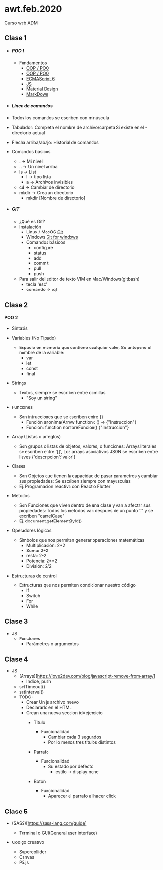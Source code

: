 # awt.feb.2020
Curso web ADM

## **Clase 1**
- ##### POO 1
  - Fundamentos
    - [OOP / POO](https://codesolt.com/tutoriales/fundamentos/programacion-orientada-objetos/)
    - [OOP / POO](https://msdn.microsoft.com/es-es/library/bb972232.aspx)
    - [ECMAScript 6](https://www.youtube.com/watch?v=OjMZg9gTLgw)  
    - [JS](https://www.youtube.com/watch?v=k9wTpG8NI4Q)  
    - [Material Design](https://material.io/)  
    - [MarkDown](https://www.markdowntutorial.com/)  

- ##### Línea de comandos
- Todos los comandos se escriben con minúscula
- Tabulador: Completa el nombre de archivo/carpeta Si existe en el - directorio actual
- Flecha arriba/abajo: Historial de comandos
- Comandos básicos

    - . -> Mi nivel
    - .. -> Un nivel arriba
    - ls -> List
        - l -> tipo lista
        - a -> Archivos invisibles
    - cd -> Cambiar de directorio
    - mkdir -> Crea un directorio
        - mkdir [Nombre de directorio]

- ##### GIT
  - ¿Qué es Git?
  - Instalación
    - Linux / MacOS [Git](https://www.google.com/url?sa=t&rct=j&q=&esrc=s&source=web&cd=4&cad=rja&uact=8&ved=2ahUKEwjtgsPUycDeAhVFSq0KHS-IBywQFjADegQIBBAB&url=https%3A%2F%2Fgit-scm.com%2Fbook%2Fen%2Fv2%2FGetting-Started-Installing-Git&usg=AOvVaw34_NoLPGdtnUVR92ZCaR9H)
    - Windows [Git for windows](https://gitforwindows.org/)
    - Comandos básicos
      - configure
      - status
      - add
      - commit
      - pull
      - push
  - Para salir del editor de texto VIM en Mac/Windows(gitbash)
    - tecla 'esc'
    - comando -> :q!

## **Clase 2**
#### POO 2
- Sintaxis
 - Variables (No Tipado)
   - Espacio en memoria que contiene cualquier valor, Se antepone el nombre de la variable:
     - var
     - let
     - const
     - final
 - Strings
   - Textos, siempre se escriben entre comillas
     - "Soy un string"     
 - Funciones
   - Son intrucciones que se escriben entre {}
     - Función anonima(Arrow function): () -> {"Instruccion"}
     - Función: function nombreFuncion() {"Instruccion"}

 - Array (Listas o arreglos)
   - Son grupos o listas de objetos, valores, o funciones: Arrays literales se escriben entre '[]', Los arrays asociativos JSON se escriben entre llaves {'descripcion':'valor'}

 - Clases
   - Son Objetos que tienen la capacidad de pasar parametros y cambiar sus propiedades: Se escriben siempre con mayusculas
    - Ej. Programacion reactiva con React o Flutter   

 - Metodos
   - Son Funciones que viven dentro de una clase y van a afectar sus propiedades: Todos los metodos van despues de un punto "." y se escriben "camelCase"
   - Ej. document.getElementById()

 - Operadores lógicos
   - Simbolos que nos permiten generar operaciones matemáticas
     - Multiplicación: 2*2
     - Suma: 2+2
     - resta: 2-2
     - Potencia: 2**2
     - División: 2/2

  - Estructuras de control
    - Estructuras que nos permiten condicionar nuestro código
      - If
      - Switch
      - For
      - While


## **Clase 3**
- JS
  - Funciones
      - Parámetros o argumentos
    
## **Clase 4**
- JS
  - (Arrays)[https://love2dev.com/blog/javascript-remove-from-array/]
    - Indice, push
  - setTimeout()  
  - setInterval()
  - TODO: 
    - Crear Un js archivo nuevo
    - Declararlo en el HTML
    - Crean una nueva seccion id=ejercicio
        - Titulo
            - Funcionalidad: 
                - Cambiar cada 3 segundos
                - Por lo menos tres titulos distintos
    
        - Parrafo
            - Funcionalidad: 
                - Su estado por defecto 
                    - estilo -> display:none
    
        - Boton
            - Funcionalidad: 
                - Aparecer el parrafo al hacer click



## **Clase 5**
- (SASS)[https://sass-lang.com/guide]
  - Terminal o GUI(General user interface)

- Código creativo
  - Supercollider
  - Canvas
  - P5.js


